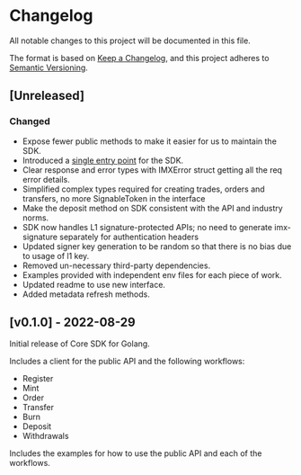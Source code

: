 # Changelog

All notable changes to this project will be documented in this file.

The format is based on [Keep a Changelog](https://keepachangelog.com/en/1.0.0/),
and this project adheres to [Semantic Versioning](https://semver.org/spec/v2.0.0.html).

## [Unreleased]

### Changed

- Expose fewer public methods to make it easier for us to maintain the SDK.
- Introduced a [single entry point](./imx/interface.go#L47) for the SDK.
- Clear response and error types with IMXError struct getting all the req error details.
- Simplified complex types required for creating trades, orders and transfers, no more SignableToken in the interface
- Make the deposit method on SDK consistent with the API and industry norms.
- SDK now handles L1 signature-protected APIs; no need to generate imx-signature separately for authentication headers
- Updated signer key generation to be random so that there is no bias due to usage of l1 key.
- Removed un-necessary third-party dependencies.
- Examples provided with independent env files for each piece of work.
- Updated readme to use new interface.
- Added metadata refresh methods.

## [v0.1.0] - 2022-08-29

Initial release of Core SDK for Golang.

Includes a client for the public API and the following workflows:

- Register
- Mint
- Order
- Transfer
- Burn
- Deposit
- Withdrawals

Includes the examples for how to use the public API and each of the workflows.
